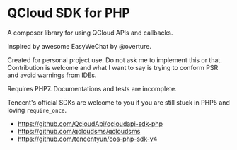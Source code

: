 # QCloud SDK for PHP
 A composer library for using QCloud APIs and callbacks.
 
 Inspired by awesome EasyWeChat by @overture.
 
 Created for personal project use. Do not ask me to implement this or that. Contribution is welcome and what I want to say is trying to conform PSR and avoid warnings from IDEs.

 Requires PHP7. Documentations and tests are incomplete.
  
 Tencent's official SDKs are welcome to you if you are still stuck in PHP5 and loving `require_once`.
 
 * https://github.com/QcloudApi/qcloudapi-sdk-php
 * https://github.com/qcloudsms/qcloudsms
 * https://github.com/tencentyun/cos-php-sdk-v4